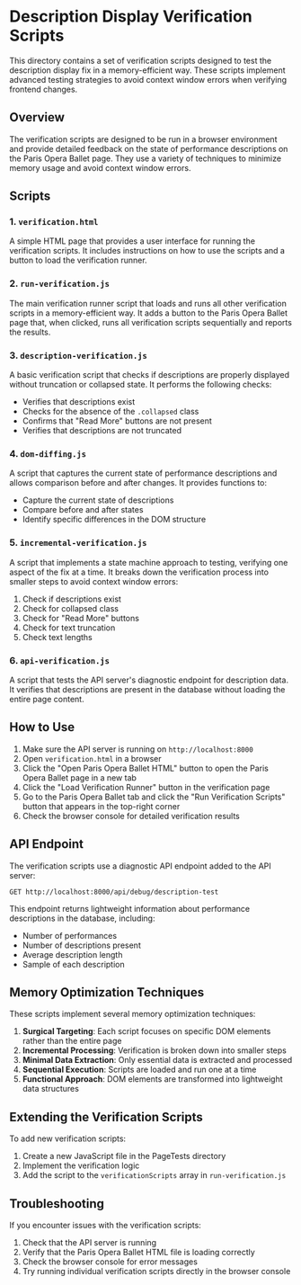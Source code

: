 # Description Display Verification Scripts

This directory contains a set of verification scripts designed to test the description display fix in a memory-efficient way. These scripts implement advanced testing strategies to avoid context window errors when verifying frontend changes.

## Overview

The verification scripts are designed to be run in a browser environment and provide detailed feedback on the state of performance descriptions on the Paris Opera Ballet page. They use a variety of techniques to minimize memory usage and avoid context window errors.

## Scripts

### 1. `verification.html`

A simple HTML page that provides a user interface for running the verification scripts. It includes instructions on how to use the scripts and a button to load the verification runner.

### 2. `run-verification.js`

The main verification runner script that loads and runs all other verification scripts in a memory-efficient way. It adds a button to the Paris Opera Ballet page that, when clicked, runs all verification scripts sequentially and reports the results.

### 3. `description-verification.js`

A basic verification script that checks if descriptions are properly displayed without truncation or collapsed state. It performs the following checks:
- Verifies that descriptions exist
- Checks for the absence of the `.collapsed` class
- Confirms that "Read More" buttons are not present
- Verifies that descriptions are not truncated

### 4. `dom-diffing.js`

A script that captures the current state of performance descriptions and allows comparison before and after changes. It provides functions to:
- Capture the current state of descriptions
- Compare before and after states
- Identify specific differences in the DOM structure

### 5. `incremental-verification.js`

A script that implements a state machine approach to testing, verifying one aspect of the fix at a time. It breaks down the verification process into smaller steps to avoid context window errors:
1. Check if descriptions exist
2. Check for collapsed class
3. Check for "Read More" buttons
4. Check for text truncation
5. Check text lengths

### 6. `api-verification.js`

A script that tests the API server's diagnostic endpoint for description data. It verifies that descriptions are present in the database without loading the entire page content.

## How to Use

1. Make sure the API server is running on `http://localhost:8000`
2. Open `verification.html` in a browser
3. Click the "Open Paris Opera Ballet HTML" button to open the Paris Opera Ballet page in a new tab
4. Click the "Load Verification Runner" button in the verification page
5. Go to the Paris Opera Ballet tab and click the "Run Verification Scripts" button that appears in the top-right corner
6. Check the browser console for detailed verification results

## API Endpoint

The verification scripts use a diagnostic API endpoint added to the API server:

```
GET http://localhost:8000/api/debug/description-test
```

This endpoint returns lightweight information about performance descriptions in the database, including:
- Number of performances
- Number of descriptions present
- Average description length
- Sample of each description

## Memory Optimization Techniques

These scripts implement several memory optimization techniques:

1. **Surgical Targeting**: Each script focuses on specific DOM elements rather than the entire page
2. **Incremental Processing**: Verification is broken down into smaller steps
3. **Minimal Data Extraction**: Only essential data is extracted and processed
4. **Sequential Execution**: Scripts are loaded and run one at a time
5. **Functional Approach**: DOM elements are transformed into lightweight data structures

## Extending the Verification Scripts

To add new verification scripts:

1. Create a new JavaScript file in the PageTests directory
2. Implement the verification logic
3. Add the script to the `verificationScripts` array in `run-verification.js`

## Troubleshooting

If you encounter issues with the verification scripts:

1. Check that the API server is running
2. Verify that the Paris Opera Ballet HTML file is loading correctly
3. Check the browser console for error messages
4. Try running individual verification scripts directly in the browser console
